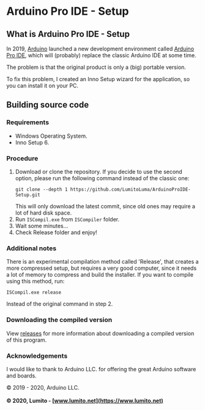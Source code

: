 # Arduino Pro IDE - Setup

## What is Arduino Pro IDE - Setup
In 2019, [Arduino](https://arduino.cc) launched a new development environment called [Arduino Pro IDE](https://github.com/arduino/arduino-pro-ide), which will (probably) replace the classic Arduino IDE at some time.

The problem is that the original product is only a (big) portable version.

To fix this problem, I created an Inno Setup wizard for the application, so you can install it on your PC.

## Building source code
### Requirements
-   Windows Operating System.
-   Inno Setup 6.

### Procedure
1.  Download or clone the repository. If you decide to use the second option, please run the following command instead of the classic one:
    ```batch
    git clone --depth 1 https://github.com/LumitoLuma/ArduinoProIDE-Setup.git
    ```
    This will only download the latest commit, since old ones may require a lot of hard disk space.
2.  Run `ISCompil.exe` from `ISCompiler` folder.
3.  Wait some minutes...
4.  Check Release folder and enjoy!

### Additional notes
There is an experimental compilation method called 'Release', that creates a more compressed setup, but requires a very good computer, since it needs a lot of memory to compress and build the installer. If you want to compile using this method, run:
```batch
ISCompil.exe release
```
Instead of the original command in step 2.

### Downloading the compiled version
View [releases](https://github.com/LumitoLuma/ArduinoProIDE-Setup/releases) for more information about downloading a compiled version of this program.

### Acknowledgements
I would like to thank to Arduino LLC. for offering the great Arduino software and boards.

© 2019 - 2020, Arduino LLC.
<br><br>
**© 2020, Lumito - [www.lumito.net](https://www.lumito.net)**
